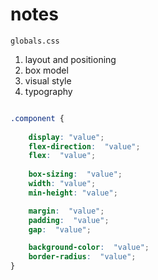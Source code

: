 #  notes


`globals.css`

1.  layout and positioning
2.  box model
3.  visual style
4.  typography

```css

.component {
    
    display: "value";
    flex-direction:  "value";
    flex:  "value";
    
    box-sizing:  "value";
    width: "value";
    min-height: "value";

    margin:  "value";
    padding:  "value";
    gap:  "value";

    background-color:  "value";
    border-radius:  "value";
}  
```